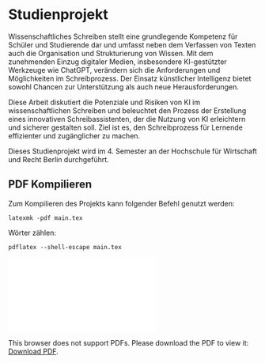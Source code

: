 # Studienprojekt

Wissenschaftliches Schreiben stellt eine grundlegende Kompetenz für Schüler und Studierende dar und umfasst neben dem Verfassen von Texten auch die Organisation und Strukturierung von Wissen. Mit dem zunehmenden Einzug digitaler Medien, insbesondere KI-gestützter Werkzeuge wie ChatGPT, verändern sich die Anforderungen und Möglichkeiten im Schreibprozess. Der Einsatz künstlicher Intelligenz bietet sowohl Chancen zur Unterstützung als auch neue Herausforderungen.

Diese Arbeit diskutiert die Potenziale und Risiken von KI im wissenschaftlichen Schreiben und beleuchtet den Prozess der Erstellung eines innovativen Schreibassistenten, der die Nutzung von KI erleichtern und sicherer gestalten soll. Ziel ist es, den Schreibprozess für Lernende effizienter und zugänglicher zu machen.

Dieses Studienprojekt wird im 4. Semester an der Hochschule für Wirtschaft und Recht Berlin durchgeführt.

## PDF Kompilieren

Zum Kompilieren des Projekts kann folgender Befehl genutzt werden:

```
latexmk -pdf main.tex
```

Wörter zählen:

```
pdflatex --shell-escape main.tex
```

<embed src="/main.pdf"  type="application/pdf">
    <p>This browser does not support PDFs. Please download the PDF to view it: <a href="main.pdf">Download PDF</a>.</p>
</embed>
